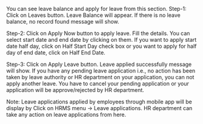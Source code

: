 You can see leave balance and apply for leave from this section.
Step-1: Click on Leaves button. Leave Balance will appear. If there is no leave balance, no record found message will show.

Step-2: Click on Apply Now button to apply leave. Fill the details. You can select start date and end date by clicking on them. If you want to apply start date half day, click on Half Start Day check box or you want to apply for half day of end date, click on Half End Date.


Step-3: Click on Apply Leave button. Leave applied successfully message will show. If you have any pending leave application i.e., no action has been taken by leave authority or HR department on your application, you can not apply another leave. You have to cancel your pending application or your application will be approve/rejected by HR department.


Note: Leave applications applied by employees through mobile app will be display by Click on HRMS menu -> Leave applications. HR department can take any action on leave applications from here.

